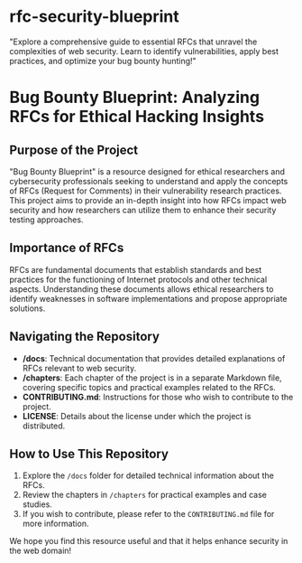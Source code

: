# rfc-security-blueprint
"Explore a comprehensive guide to essential RFCs that unravel the complexities of web security. Learn to identify vulnerabilities, apply best practices, and optimize your bug bounty hunting!"
# Bug Bounty Blueprint: Analyzing RFCs for Ethical Hacking Insights

## Purpose of the Project
"Bug Bounty Blueprint" is a resource designed for ethical researchers and cybersecurity professionals seeking to understand and apply the concepts of RFCs (Request for Comments) in their vulnerability research practices. This project aims to provide an in-depth insight into how RFCs impact web security and how researchers can utilize them to enhance their security testing approaches.

## Importance of RFCs
RFCs are fundamental documents that establish standards and best practices for the functioning of Internet protocols and other technical aspects. Understanding these documents allows ethical researchers to identify weaknesses in software implementations and propose appropriate solutions.

## Navigating the Repository
- **/docs**: Technical documentation that provides detailed explanations of RFCs relevant to web security.
- **/chapters**: Each chapter of the project is in a separate Markdown file, covering specific topics and practical examples related to the RFCs.
- **CONTRIBUTING.md**: Instructions for those who wish to contribute to the project.
- **LICENSE**: Details about the license under which the project is distributed.

## How to Use This Repository
1. Explore the `/docs` folder for detailed technical information about the RFCs.
2. Review the chapters in `/chapters` for practical examples and case studies.
3. If you wish to contribute, please refer to the `CONTRIBUTING.md` file for more information.

We hope you find this resource useful and that it helps enhance security in the web domain!
